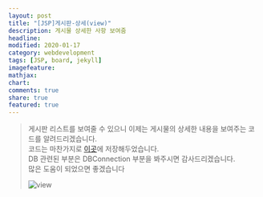 ```yaml
---
layout: post
title: "[JSP]게시판-상세(view)"
description: 게시물 상세한 사항 보여줌
headline: 
modified: 2020-01-17
category: webdevelopment
tags: [JSP, board, jekyll]
imagefeature: 
mathjax: 
chart: 
comments: true
share: true
featured: true
---
```

> 게시판 리스트를 보여줄 수 있으니 이제는 게시물의 상세한 내용을 보여주는 코드를 알려드리겠습니다.  
> 코드는 마찬가지로 [이곳](https://github.com/NamSuJi/Web/tree/master/Board)에 저장해두었습니다.  
> DB 관련된 부분은 DBConnection 부분을 봐주시면 감사드리겠습니다.  
> 많은 도움이 되었으면 좋겠습니다
>
> ![view](https://user-images.githubusercontent.com/52815908/72572754-ec950e80-3906-11ea-8e3b-41a8d0f390e4.png)
